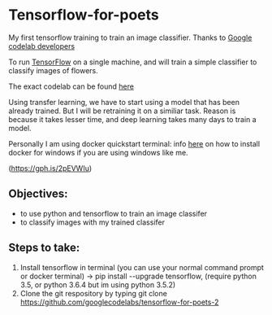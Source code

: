 # Tensorflow-for-poets

My first tensorflow training to train an image classifier. Thanks to [Google codelab developers](https://github.com/googlecodelabs)

To run [TensorFlow](https://www.tensorflow.org/) on a single machine, and will train a simple classifier to classify images of flowers.

The exact codelab can be found [here](https://codelabs.developers.google.com/codelabs/tensorflow-for-poets/#0)

Using transfer learning, we have to start using a model that has been already trained. 
But I will be retraining it on a similiar task.
Reason is because it takes lesser time, and deep learning takes many days to train a model. 

Personally I am using docker quickstart terminal: info [here](https://docs.docker.com/toolbox/toolbox_install_windows/)
on how to install docker for windows if you are using windows like me.

(https://gph.is/2pEVWIu)

## Objectives:
+ to use python and tensorflow to train an image classifer 
+ to classify images with my trained classifer 



## Steps to take:
1. Install tensorflow in terminal (you can use your normal command prompt or docker terminal) -> pip install --upgrade tensorflow, 
(require python 3.5, or python 3.6.4 but im using python 3.5.2)
2. Clone the git respository by typing 
git clone https://github.com/googlecodelabs/tensorflow-for-poets-2

